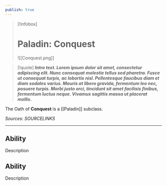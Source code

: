 ```yaml
---
publish: true
---
```

> [!infobox]
> # Paladin: Conquest
> ![[Conquest.png]]

> [!quote]
> **_Intro text. Lorem ipsum dolor sit amet, consectetur adipiscing elit. Nunc consequat molestie tellus sed pharetra. Fusce ut consequat turpis, ac lobortis nisl. Pellentesque faucibus diam et diam sodales varius. Mauris at libero gravida, fermentum leo nec, posuere turpis. Morbi justo orci, tincidunt sit amet facilisis finibus, fermentum luctus neque. Vivamus sagittis massa ut placerat mollis._**

The Oath of **Conquest** is a [[Paladin]] subclass.

*Sources: SOURCELINKS*
***
## Ability
Description
## Ability
Description